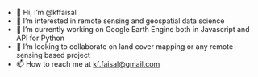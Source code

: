 - 👋 Hi, I’m @kffaisal
- 👀 I’m interested in remote sensing and geospatial data science
- 🌱 I’m currently working on Google Earth Engine both in Javascript and API for Python
- 💞️ I’m looking to collaborate on land cover mapping or any remote sensing based project 
- 📫 How to reach me at kf.faisal@gmail.com

<!---
kffaisal/kffaisal is a ✨ special ✨ repository because its `README.md` (this file) appears on your GitHub profile.
You can click the Preview link to take a look at your changes.
--->
